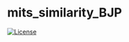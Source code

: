 # mits_similarity_BJP
[![License](https://img.shields.io/badge/License-Apache_2.0-blue.svg)](https://opensource.org/licenses/Apache-2.0)
